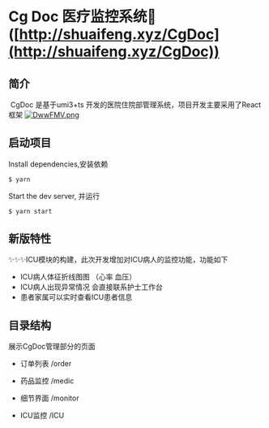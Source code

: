 # Cg Doc 医疗监控系统🏥 ([http://shuaifeng.xyz/CgDoc](http://shuaifeng.xyz/CgDoc))



## 简介

​		CgDoc 是基于umi3+ts 开发的医院住院部管理系统，项目开发主要采用了React 框架
[![DwwFMV.png](https://s3.ax1x.com/2020/11/26/DwwFMV.png)](https://imgchr.com/i/DwwFMV)

## 启动项目

Install dependencies,安装依赖

```bash
$ yarn
```

Start the dev server, 并运行

```bash
$ yarn start
```

## 新版特性

✨✨✨ICU模块的构建，此次开发增加对ICU病人的监控功能，功能如下

- ICU病人体征折线图图 （心率 血压）
- ICU病人出现异常情况 会直接联系护士工作台
- 患者家属可以实时查看ICU患者信息

## 目录结构

展示CgDoc管理部分的页面

- 订单列表   /order 

  

- 药品监控   /medic

  

- 细节界面  /monitor

  
  
- ICU监控  /ICU

  

